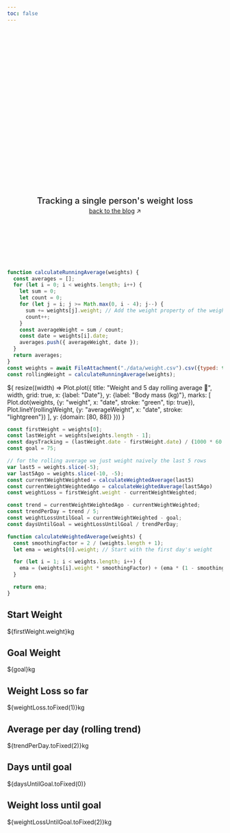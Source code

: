 ```yaml
---
toc: false
---
```


<style>

.hero {
  display: flex;
  flex-direction: column;
  align-items: center;
  font-family: var(--sans-serif);
  margin: 4rem 0 8rem;
  text-wrap: balance;
  text-align: center;
}

.hero h1 {
  margin: 2rem 0;
  max-width: none;
  font-size: 14vw;
  font-weight: 900;
  line-height: 1;
  background: linear-gradient(30deg, var(--theme-foreground-focus), currentColor);
  -webkit-background-clip: text;
  -webkit-text-fill-color: transparent;
  background-clip: text;
}

.hero h2 {
  margin: 0;
  max-width: 34em;
  font-size: 20px;
  font-style: initial;
  font-weight: 500;
  line-height: 1.5;
  color: var(--theme-foreground-muted);
}

@media (min-width: 640px) {
  .hero h1 {
    font-size: 90px;
  }
}

</style>

<div class="hero">
  <h1>Goodbye, excess weight</h1>
  <h2>Tracking a single person's weight loss</h2>
  <a href="https://brown.bg" target="_blank">back to the blog<span style="display: inline-block; margin-left: 0.25rem;">↗︎</span></a>
</div>

```js
function calculateRunningAverage(weights) {
  const averages = [];
  for (let i = 0; i < weights.length; i++) {
    let sum = 0;
    let count = 0;
    for (let j = i; j >= Math.max(0, i - 4); j--) {
      sum += weights[j].weight; // Add the weight property of the weight object
      count++;
    }
    const averageWeight = sum / count;
    const date = weights[i].date;
    averages.push({ averageWeight, date });
  }
  return averages;
}
const weights = await FileAttachment("./data/weight.csv").csv({typed: true});
const rollingWeight = calculateRunningAverage(weights);
```

<div class="grid grid-cols-1" style="grid-auto-rows: 504px;">
  <div class="card">${
    resize((width) => Plot.plot({
      title: "Weight and 5 day rolling average 🐧",
      width,
      grid: true,
      x: {label: "Date"},
      y: {label: "Body mass (kg)"},
      marks: [
        Plot.dot(weights, {y: "weight", x: "date", stroke: "green", tip: true}),
        Plot.lineY(rollingWeight, {y: "averageWeight", x: "date", stroke: "lightgreen"})
      ],
      y: {domain: [80, 88]}
    }))
  }</div>
</div>

```js
const firstWeight = weights[0];
const lastWeight = weights[weights.length - 1];
const daysTracking = (lastWeight.date - firstWeight.date) / (1000 * 60 * 60 * 24);
const goal = 75;

// for the rolling average we just weight naively the last 5 rows
var last5 = weights.slice(-5);
var last5Ago = weights.slice(-10, -5);
const currentWeightWeighted = calculateWeightedAverage(last5)
const currentWeightWeightedAgo = calculateWeightedAverage(last5Ago)
const weightLoss = firstWeight.weight - currentWeightWeighted;

const trend = currentWeightWeightedAgo - currentWeightWeighted;
const trendPerDay = trend / 5;
const weightLossUntilGoal = currentWeightWeighted - goal;
const daysUntilGoal = weightLossUntilGoal / trendPerDay;

function calculateWeightedAverage(weights) {
  const smoothingFactor = 2 / (weights.length + 1);
  let ema = weights[0].weight; // Start with the first day's weight

  for (let i = 1; i < weights.length; i++) {
    ema = (weights[i].weight * smoothingFactor) + (ema * (1 - smoothingFactor));
  }

  return ema;
}
```
<div class="grid grid-cols-3">
  <div class="card">
    <h2>Start Weight</span></h2>
    <span class="big">${firstWeight.weight}kg</span>
  </div>
  <div class="card">
    <h2>Goal Weight</span></h2>
    <span class="big">${goal}kg</span>
  </div>
  <div class="card">
    <h2>Weight Loss so far</h2>
    <span class="big">${weightLoss.toFixed(1)}kg</span>
  </div>
  <div class="card">
    <h2>Average per day (rolling trend)</h2>
    <span class="big">${trendPerDay.toFixed(2)}kg</span>
  </div>
  <div class="card">
    <h2>Days until goal</h2>
    <span class="big">${daysUntilGoal.toFixed(0)}</span>
  </div>
  <div class="card">
    <h2>Weight loss until goal</h2>
    <span class="big">${weightLossUntilGoal.toFixed(2)}kg</span>
  </div>
</div>